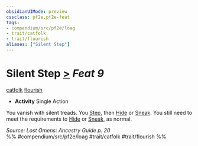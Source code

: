 ```yaml
---
obsidianUIMode: preview
cssclass: pf2e,pf2e-feat
tags:
- compendium/src/pf2e/loag
- trait/catfolk
- trait/flourish
aliases: ["Silent Step"]
---
```

# Silent Step  [>](/rules/core-rulebook/chapter-9-playing-the-game.md#Actions "Single Action") *Feat 9*  
[catfolk](/rules/traits/catfolk-b1.md)  [flourish](/rules/traits/flourish.md)  

- **Activity** Single Action

You vanish with silent treads. You [Step](/rules/actions/step.md), then [Hide](/rules/actions/hide.md) or [Sneak](/rules/actions/sneak.md). You still need to meet the requirements to [Hide](/rules/actions/hide.md) or [Sneak](/rules/actions/sneak.md), as normal.

*Source: Lost Omens: Ancestry Guide p. 20*  
%% #compendium/src/pf2e/loag #trait/catfolk #trait/flourish %%